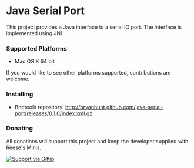 Java Serial Port
================

This project provides a Java interface to a serial IO port.  The interface
is implemented using JNI.

### Supported Platforms

* Mac OS X 64 bit

If you would like to see other platforms supported, contributions are welcome.

### Installing

* Bndtools repository: http://bryanhunt.github.com/java-serial-port/releases/0.1.0/index.xml.gz

### Donating

All donations will support this project and keep the developer supplied with Reese's Minis.

[![Support via Gittip](https://rawgithub.com/twolfson/gittip-badge/0.2.0/dist/gittip.png)](https://www.gittip.com/BryanHunt/)
